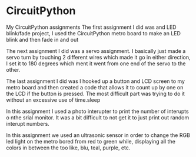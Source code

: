 # CircuitPython
My CircuitPython assignments
The first assignment I did was and LED blink/fade 
project, I used the CircuitPython metro board 
to make an LED blink and then fade in and out

The next assignment I did was a servo assignment.
I basically just made a servo turn by touching 2
different wires which made it go in either 
direction, I set it to 180 degrees which ment it
went from one end of the servo to the other. 

The last assignment I did was I hooked up a button
and LCD screen to my metro board and then created a 
code that allows it to count up by one on the LCD
if the button is pressed. The most difficult part was 
trying to do it without an excessive use of time.sleep

In this assignment I used a photo interupter to print the 
number of interupts o nthe srial monitor. It was a bit 
difficult to not get it to just print out random interupt 
numbers.

In this assignment we used an ultrasonic sensor in order
to change the RGB led light on the metro bored from 
red to green while, displaying all the colors in between 
the too like, blu, teal, purple, etc. 
